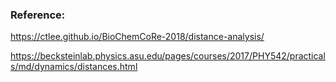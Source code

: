 ### Reference: 

https://ctlee.github.io/BioChemCoRe-2018/distance-analysis/

https://becksteinlab.physics.asu.edu/pages/courses/2017/PHY542/practicals/md/dynamics/distances.html

